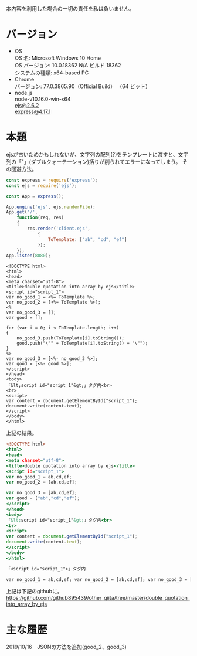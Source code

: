 本内容を利用した場合の一切の責任を私は負いません。

# バージョン
- OS  
OS 名:                  Microsoft Windows 10 Home  
OS バージョン:          10.0.18362 N/A ビルド 18362   
システムの種類:         x64-based PC  
- Chrome  
バージョン: 77.0.3865.90（Official Build） （64 ビット）
- node.js  
node-v10.16.0-win-x64  
ejs@2.6.2  
express@4.17.1  

# 本題
ejsが古いためかもしれないが、文字列の配列(?)をテンプレートに渡すと、文字列の「"」(ダブルクォーテーション)括りが削られてエラーになってしまう。
その回避方法。

```Javascript:server.js
const express = require('express');
const ejs = require('ejs');

const App = express();

App.engine('ejs', ejs.renderFile);
App.get('/',
    function(req, res)
    {
        res.render('client.ejs',
            {
                ToTemplate: ["ab", "cd", "ef"]
            });
    });
App.listen(8080);
```

```Javascript:views/client.ejs
<!DOCTYPE html>
<html>
<head>
<meta charset="utf-8">
<title>double quotation into array by ejs</title>
<script id="script_1">
var no_good_1 = <%= ToTemplate %>;
var no_good_2 = [<%= ToTemplate %>];
<%
var no_good_3 = [];
var good = [];

for (var i = 0; i < ToTemplate.length; i++)
{
    no_good_3.push(ToTemplate[i].toString());
    good.push("\"" + ToTemplate[i].toString() + "\"");
}
%>
var no_good_3 = [<%- no_good_3 %>];
var good = [<%- good %>];
</script>
</head>
<body>
「&lt;script id="script_1"&gt;」タグ内<br>
<br>
<script>
var content = document.getElementById("script_1");
document.write(content.text);
</script>
</body>
</html>
```

上記の結果。

```HTML:out.htm
<!DOCTYPE html>
<html>
<head>
<meta charset="utf-8">
<title>double quotation into array by ejs</title>
<script id="script_1">
var no_good_1 = ab,cd,ef;
var no_good_2 = [ab,cd,ef];

var no_good_3 = [ab,cd,ef];
var good = ["ab","cd","ef"];
</script>
</head>
<body>
「&lt;script id="script_1"&gt;」タグ内<br>
<br>
<script>
var content = document.getElementById("script_1");
document.write(content.text);
</script>
</body>
</html>
```

```TEXT:display.txt
「<script id="script_1">」タグ内

var no_good_1 = ab,cd,ef; var no_good_2 = [ab,cd,ef]; var no_good_3 = [ab,cd,ef]; var good = ["ab","cd","ef"];
```

上記は下記のgithubに。  
https://github.com/github895439/other_qiita/tree/master/double_quotation_into_array_by_ejs

# 主な履歴
2019/10/16　JSONの方法を追加(good_2、good_3)  
